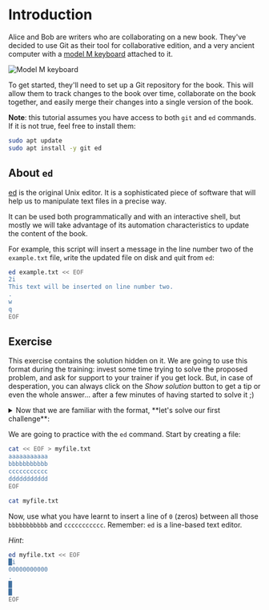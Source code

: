 # Introduction

Alice and Bob are writers who are collaborating on a new book. They've decided to use Git as their tool for collaborative edition, and a very ancient computer with a [model M keyboard](https://en.wikipedia.org/wiki/Model_M_keyboard) attached to it.

![Model M keyboard](https://upload.wikimedia.org/wikipedia/commons/thumb/4/48/IBM_Model_M.png/800px-IBM_Model_M.png)

To get started, they'll need to set up a Git repository for the book. This will allow them to track changes to the book over time, collaborate on the book together, and easily merge their changes into a single version of the book.

**Note**: this tutorial assumes you have access to both `git` and `ed` commands. If it is not true, feel free to install them:

```bash
sudo apt update
sudo apt install -y git ed
```

## About `ed`

[ed](https://www.cheat-sheets.org/project/tldr/command/ed/) is the original Unix editor. It is a sophisticated piece of software that will help us to manipulate text files in a precise way.

It can be used both programmatically and with an interactive shell, but mostly we will take advantage of its automation characteristics to update the content of the book.

For example, this script will insert a message in the line number two of the `example.txt` file, `w`rite the updated file on disk and `q`uit from `ed`:

```bash
ed example.txt << EOF
2i
This text will be inserted on line number two.
.
w
q
EOF
```

## Exercise

This exercise contains the solution hidden on it. We are going to use this format during the training: invest some time trying to solve the proposed problem, and ask for support to your trainer if you get lock. But, in case of desperation, you can always click on the *Show solution* button to get a tip or even the whole answer... after a few minutes of having started to solve it ;)

<details>
<summary>
Now that we are familiar with the format, **let's solve our first challenge**:

We are going to practice with the `ed` command. Start by creating a file:

```bash
cat << EOF > myfile.txt
aaaaaaaaaaa
bbbbbbbbbbb
ccccccccccc
ddddddddddd
EOF

cat myfile.txt
```

Now, use what you have learnt to insert a line of `0` (zeros) between all those `bbbbbbbbbbb` and `ccccccccccc`. Remember: `ed` is a line-based text editor.

*Hint*:

```bash
ed myfile.txt << EOF
█i
00000000000
.
█
█
EOF
```

</summary>

---
#### Solution:

```bash
ed myfile.txt << EOF
3i
00000000000
.
w
q
EOF

cat myfile.txt
```
---
</details>
